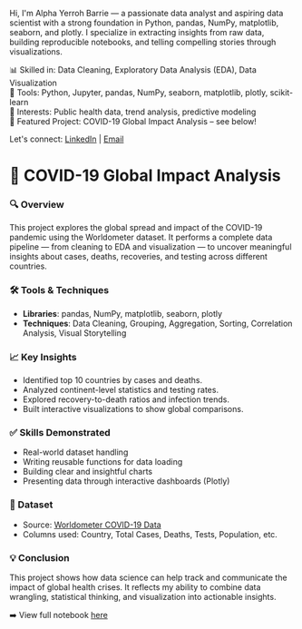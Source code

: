 Hi, I'm Alpha Yerroh Barrie — a passionate data analyst and aspiring data scientist with a strong foundation in Python, pandas, NumPy, matplotlib, seaborn, and plotly. I specialize in extracting insights from raw data, building reproducible notebooks, and telling compelling stories through visualizations.

📊 Skilled in: Data Cleaning, Exploratory Data Analysis (EDA), Data Visualization  
🧠 Tools: Python, Jupyter, pandas, NumPy, seaborn, matplotlib, plotly, scikit-learn  
🔬 Interests: Public health data, trend analysis, predictive modeling  
📁 Featured Project: COVID-19 Global Impact Analysis – see below!

Let's connect: [LinkedIn](#) | [Email](#)

# 🦠 COVID-19 Global Impact Analysis

### 🔍 Overview
This project explores the global spread and impact of the COVID-19 pandemic using the Worldometer dataset. It performs a complete data pipeline — from cleaning to EDA and visualization — to uncover meaningful insights about cases, deaths, recoveries, and testing across different countries.

### 🛠️ Tools & Techniques
- **Libraries**: pandas, NumPy, matplotlib, seaborn, plotly
- **Techniques**: Data Cleaning, Grouping, Aggregation, Sorting, Correlation Analysis, Visual Storytelling

### 📈 Key Insights
- Identified top 10 countries by cases and deaths.
- Analyzed continent-level statistics and testing rates.
- Explored recovery-to-death ratios and infection trends.
- Built interactive visualizations to show global comparisons.

### ✅ Skills Demonstrated
- Real-world dataset handling
- Writing reusable functions for data loading
- Building clear and insightful charts
- Presenting data through interactive dashboards (Plotly)

### 📁 Dataset
- Source: [Worldometer COVID-19 Data](https://www.worldometers.info/coronavirus/)
- Columns used: Country, Total Cases, Deaths, Tests, Population, etc.

### 💡 Conclusion
This project shows how data science can help track and communicate the impact of global health crises. It reflects my ability to combine data wrangling, statistical thinking, and visualization into actionable insights.

➡️ View full notebook [here](link-to-your-notebook-on-GitHub)
